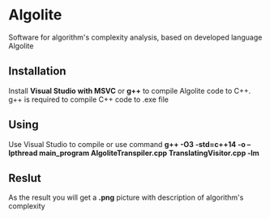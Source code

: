 # Algolite
Software for algorithm's complexity analysis, based on developed language Algolite

## Installation
Install **Visual Studio with MSVC** or **g++** to compile Algolite code to C++. g++ is required to compile C++ code to .exe file

## Using
Use Visual Studio to compile or use command **g++ -O3 -std=c++14 -o –lpthread main_program AlgoliteTranspiler.cpp TranslatingVisitor.cpp -lm**

## Reslut
As the result you will get a **.png** picture with description of algorithm's complexity 